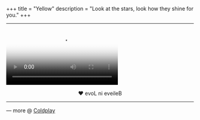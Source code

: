+++
title = "Yellow"
description = "Look at the stars, look how they shine for you."
+++

<hr class="coldplay" />

<video poster="/images/coldplay.jpg" src="/videos/coldplay-yellow.mp4" controls></video>

<div style="text-align: center">❤ evoL ni eveileB</div>

<hr class="coldplay" />

<div class="coldplay-footer">— more @ <a href="/coldplay/">Coldplay</a></div>

